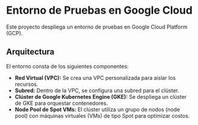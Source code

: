 # Entorno de Pruebas en Google Cloud

Este proyecto despliega un entorno de pruebas en Google Cloud Platform (GCP).

## Arquitectura

El entorno consta de los siguientes componentes:

* **Red Virtual (VPC):** Se crea una VPC personalizada para aislar los recursos.
* **Subred:** Dentro de la VPC, se configura una subred para el clúster.
* **Clúster de Google Kubernetes Engine (GKE):** Se despliega un clúster de GKE para orquestar contenedores.
* **Node Pool de Spot VMs:** El clúster utiliza un grupo de nodos (node pool) con máquinas virtuales (VMs) de tipo Spot para optimizar costos.
